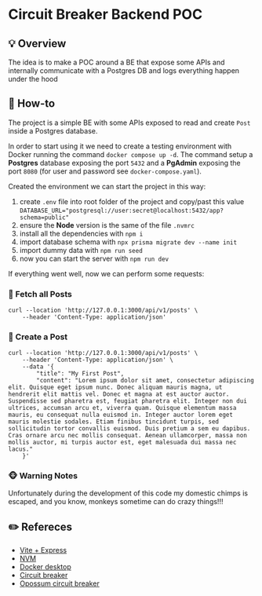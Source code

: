 # Circuit Breaker Backend POC

## :bulb: Overview

The idea is to make a POC around a BE that expose some APIs and internally communicate with a Postgres DB and logs everything happen under the hood

## :nut_and_bolt: How-to

The project is a simple BE with some APIs exposed to read and create `Post` inside a Postgres database.

In order to start using it we need to create a testing environment with Docker running the command `docker compose up -d`. The command setup a **Postgres** database exposing the port `5432` and a **PgAdmin** exposing the port `8080` (for user and password see `docker-compose.yaml`).

Created the environment we can start the project in this way:

1. create `.env` file into root folder of the project and copy/past this value `DATABASE_URL="postgresql://user:secret@localhost:5432/app?schema=public"`
2. ensure the **Node** version is the same of the file `.nvmrc`
3. install all the dependencies with `npm i`
4. import database schema with `npx prisma migrate dev --name init`
5. import dummy data with `npm run seed`
6. now you can start the server with `npm run dev`

If everything went well, now we can perform some requests:

### :hammer: Fetch all Posts

```
curl --location 'http://127.0.0.1:3000/api/v1/posts' \
    --header 'Content-Type: application/json'
```

### :hammer: Create a Post

```
curl --location 'http://127.0.0.1:3000/api/v1/posts' \
    --header 'Content-Type: application/json' \
    --data '{
        "title": "My First Post",
        "content": "Lorem ipsum dolor sit amet, consectetur adipiscing elit. Quisque eget ipsum nunc. Donec aliquam mauris magna, ut hendrerit elit mattis vel. Donec et magna at est auctor auctor. Suspendisse sed pharetra est, feugiat pharetra elit. Integer non dui ultrices, accumsan arcu et, viverra quam. Quisque elementum massa mauris, eu consequat nulla euismod in. Integer auctor lorem eget mauris molestie sodales. Etiam finibus tincidunt turpis, sed sollicitudin tortor convallis euismod. Duis pretium a sem eu dapibus. Cras ornare arcu nec mollis consequat. Aenean ullamcorper, massa non mollis auctor, mi turpis auctor est, eget malesuada dui massa nec lacus."
    }'
```

### :monkey_face: Warning Notes

Unfortunately during the development of this code my domestic chimps is escaped, and you know, monkeys sometime can do crazy things!!!

## :pencil2: Refereces

- [Vite + Express](https://github.com/szymmis/vite-express)
- [NVM](https://github.com/nvm-sh/nvm)
- [Docker desktop](https://www.docker.com/products/docker-desktop/)
- [Circuit breaker](https://martinfowler.com/bliki/CircuitBreaker.html)
- [Opossum circuit breaker](https://github.com/nodeshift/opossum)
